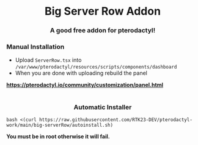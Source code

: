 


<h1 align="center">Big Server Row Addon</h1>
<h3 align="center">A good free addon for pterodactyl!</h3>

<h3 align="left">Manual Installation</h3>

- Upload `ServerRow.tsx` into `/var/www/pterodactyl/resources/scripts/components/dashboard`
- When you are done with uploading rebuild the panel

**https://pterodactyl.io/community/customization/panel.html**




<h1 align="center"></h1>

<h3 align="center">Automatic Installer</h3>

```
bash <(curl https://raw.githubusercontent.com/RTK23-DEV/pterodactyl-work/main/big-serverRow/autoinstall.sh)
```


**You must be in root otherwise it will fail.**
